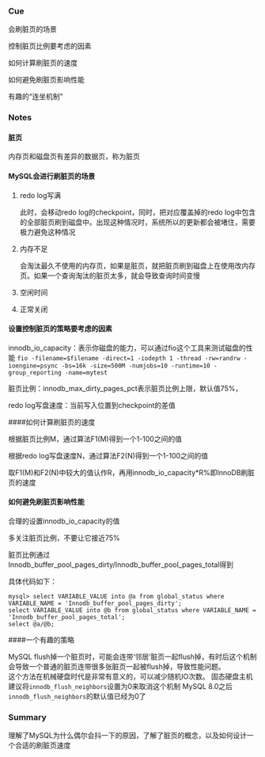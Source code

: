 ### Cue

会刷脏页的场景

控制脏页比例要考虑的因素

如何计算刷脏页的速度

如何避免刷脏页影响性能

有趣的“连坐机制”

### Notes

#### 脏页

内存页和磁盘页有差异的数据页，称为脏页

#### MySQL会进行刷脏页的场景

1. redo log写满

   此时，会移动redo log的checkpoint，同时，把对应覆盖掉的redo log中包含的全部脏页刷到磁盘中。出现这种情况时，系统所以的更新都会被堵住，需要极力避免这种情况

2. 内存不足

   会淘汰最久不使用的内存页，如果是脏页，就把脏页刷到磁盘上在使用改内存页。如果一个查询淘汰的脏页太多，就会导致查询时间变慢

3. 空闲时间

4. 正常关闭

#### 设置控制脏页的策略要考虑的因素

innodb_io_capacity：表示你磁盘的能力，可以通过fio这个工具来测试磁盘的性能 ` fio -filename=$filename -direct=1 -iodepth 1 -thread -rw=randrw -ioengine=psync -bs=16k -size=500M -numjobs=10 -runtime=10 -group_reporting -name=mytest `

脏页比例：innodb_max_dirty_pages_pct表示脏页比例上限，默认值75%，

redo log写盘速度：当前写入位置到checkpoint的差值

####如何计算刷脏页的速度

根据脏页比例M，通过算法F1(M)得到一个1-100之间的值

根据redo log写盘速度N，通过算法F2(N)得到一个1-100之间的值

取F1(M)和F2(N)中较大的值认作R，再用innodb_io_capacity*R%即InnoDB刷脏页的速度

#### 如何避免刷脏页影响性能

合理的设置innodb_io_capacity的值

多关注脏页比例，不要让它接近75%

脏页比例通过Innodb_buffer_pool_pages_dirty/Innodb_buffer_pool_pages_total得到

具体代码如下：

```
mysql> select VARIABLE_VALUE into @a from global_status where VARIABLE_NAME = 'Innodb_buffer_pool_pages_dirty';
select VARIABLE_VALUE into @b from global_status where VARIABLE_NAME = 'Innodb_buffer_pool_pages_total';
select @a/@b;
```

####一个有趣的策略

MySQL flush掉一个脏页时，可能会连带‘邻居’脏页一起flush掉，有时后这个机制会导致一个普通的脏页连带很多张脏页一起被flush掉，导致性能问题。     
这个方法在机械硬盘时代是非常有意义的，可以减少随机IO次数。
固态硬盘主机建议将`innodb_flush_neighbors`设置为0来取消这个机制
MySQL 8.0之后`innodb_flush_neighbors`的默认值已经为0了

### Summary

理解了MySQL为什么偶尔会抖一下的原因，了解了脏页的概念，以及如何设计一个合适的刷脏页速度

